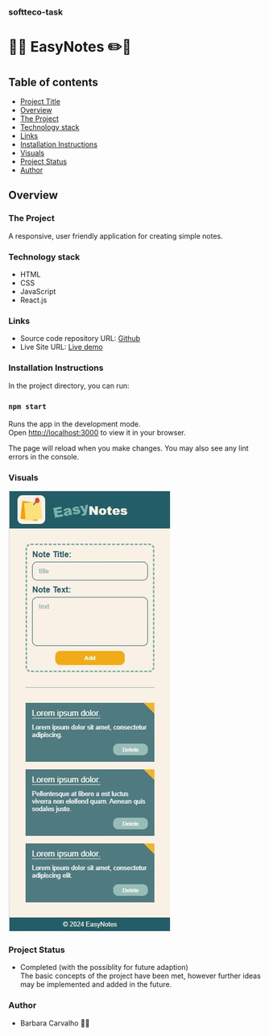 ### softteco-task
# 📌📝 EasyNotes ✏️📅 

## Table of contents
  - [Project Title](#easynotes)
  - [Overview](#overview)
  - [The Project](#the-project)
  - [Technology stack](#technology-stack)
  - [Links](#links)
  - [Installation Instructions](#installation-instructions)
  - [Visuals](#visuals)
  - [Project Status](#project-status)
  - [Author](#author)

## Overview

### The Project
A responsive, user friendly application for creating simple notes.

### Technology stack
- HTML
- CSS
- JavaScript
- React.js

### Links
- Source code repository URL: [Github](https://github.com/basiacarvalho/softteco-test-trainee)
- Live Site URL: [Live demo](https://basiacarvalho.github.io/softteco-test-trainee/)

### Installation Instructions
In the project directory, you can run:

### `npm start`

Runs the app in the development mode.\
Open [http://localhost:3000](http://localhost:3000) to view it in your browser.

The page will reload when you make changes. You may also see any lint errors in the console.

### Visuals
![Screenshot](./src/images/easy_notes1.jpg)

### Project Status
- Completed (with the possiblity for future adaption)\
The basic concepts of the project have been met, however further ideas may be implemented and added in the future.

### Author
- Barbara Carvalho 👩‍💻
